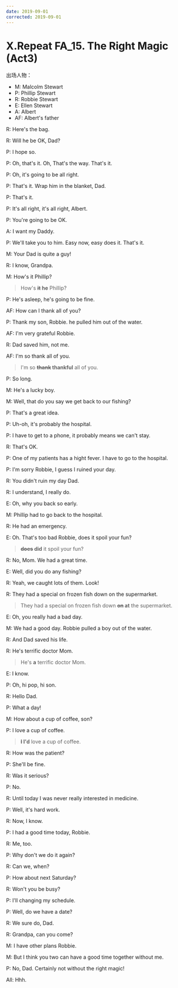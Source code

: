 ```yaml
---
date: 2019-09-01
corrected: 2019-09-01
---
```


# X.Repeat FA_15. The Right Magic (Act3)

出场人物：

- M: Malcolm Stewart
- P: Phillip Stewart
- R: Robbie Stewart
- E: Ellen Stewart
- A: Albert
- AF: Albert's father

R: Here's the bag.

R: Will he be OK, Dad?

P: I hope so.

P: Oh, that's it. Oh, That's the way. That's it.

P: Oh, it's going to be all right.

P: That's it. Wrap him in the blanket, Dad.

P: That's it.

P: It's all right, it's all right, Albert.

P: You're going to be OK.

A: I want my Daddy.

P: We'll take you to him. Easy now, easy does it. That's it.

M: Your Dad is quite a guy!

R: I know, Grandpa.

M: How's it Phillip?

> How's **~~it~~ he** Phillip?

P: He's asleep, he's going to be fine.

AF: How can I thank all of you?

P: Thank my son, Robbie. he pulled him out of the water.

AF: I'm very grateful Robbie.

R: Dad saved him, not me.

AF: I'm so thank all of you.

> I'm so **~~thank~~ thankful** all of you.

P: So long.

M: He's a lucky boy.

M: Well, that do you say we get back to our fishing?

P: That's a great idea.

P: Uh-oh, it's probably the hospital.

P: I have to get to a phone, it probably means we can't stay.

R: That's OK.

P: One of my patients has a hight fever. I have to go to the hospital.

P: I'm sorry Robbie, I guess I ruined your day.

R: You didn't ruin my day Dad.

R: I understand, I really do.

E: Oh, why you back so early.

M: Phillip had to go back to the hospital.

R: He had an emergency.

E: Oh. That's too bad Robbie, does it spoil your fun?

> **~~does~~ did** it spoil your fun?

R: No, Mom. We had a great time.

E: Well, did you do any fishing?

R: Yeah, we caught lots of them. Look!

R: They had a special on frozen fish down on the supermarket.

> They had a special on frozen fish down **~~on~~ at** the supermarket.

E: Oh, you really had a bad day.

M: We had a good day. Robbie pulled a boy out of the water.

R: And Dad saved his life.

R: He's terrific doctor Mom.

> He's **a** terrific doctor Mom.

E: I know.

P: Oh, hi pop, hi son.

R: Hello Dad.

P: What a day!

M: How about a cup of coffee, son?

P: I love a cup of coffee.

> **~~I~~ I'd** love a cup of coffee.

R: How was the patient?

P: She'll be fine.

R: Was it serious?

P: No.

R: Until today I was never really interested in medicine.

P: Well, it's hard work.

R: Now, I know.

P: I had a good time today, Robbie.

R: Me, too.

P: Why don't we do it again?

R: Can we, when?

P: How about next Saturday?

R: Won't you be busy?

P: I'll changing my schedule.

P: Well, do we have a date?

R: We sure do, Dad.

R: Grandpa, can you come?

M: I have other plans Robbie.

M: But I think you two can have a good time together without me.

P: No, Dad. Certainly not without the right magic!

All: Hhh.
